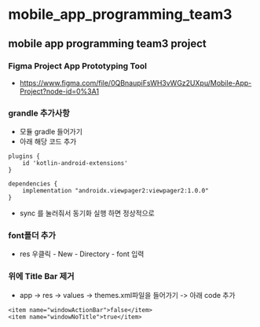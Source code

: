# mobile_app_programming_team3
## mobile app programming team3 project
### Figma Project App Prototyping Tool
- https://www.figma.com/file/0QBnaupiFsWH3vWGz2UXpu/Mobile-App-Project?node-id=0%3A1
### grandle 추가사항
- 모듈 gradle 들어가기
- 아래 해당 코드 추가
```
plugins {
    id 'kotlin-android-extensions'
}
```


```
dependencies {
	implementation "androidx.viewpager2:viewpager2:1.0.0"
}
```
- sync 를 눌러줘서 동기화 실행 하면 정상적으로 

### font폴더 추가
- res 우클릭 - New - Directory - font 입력

### 위에 Title Bar 제거
- app -> res -> values -> themes.xml파일을 들어가기 -> 아래 code 추가
```
<item name="windowActionBar">false</item>
<item name="windowNoTitle">true</item>
```
